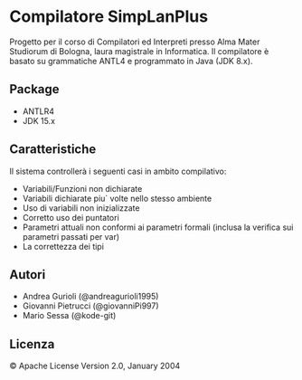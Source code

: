 # Compilatore SimpLanPlus 

Progetto per il corso di Compilatori ed Interpreti presso Alma Mater Studiorum di Bologna, laura magistrale in Informatica. Il compilatore è basato su grammatiche ANTL4 e programmato in Java (JDK 8.x).

## Package 

<ul>
  <li>ANTLR4 </li>
  <li> JDK 15.x</li>
</ul>

## Caratteristiche

Il sistema controllerà i seguenti casi in ambito compilativo:
<ul>
  <li>Variabili/Funzioni non dichiarate</li>
  <li>Variabili dichiarate piu` volte nello stesso ambiente </li>
  <li>Uso di variabili non inizializzate</li>
  <li>Corretto uso dei puntatori</li>
  <li>Parametri attuali non conformi ai parametri formali (inclusa la verifica sui parametri passati per var)</li>
  <li>La correttezza dei tipi </li>
</ul>

## Autori

- Andrea Gurioli (@andreagurioli1995)
- Giovanni Pietrucci (@giovanniPi997)
- Mario Sessa (@kode-git)

## Licenza

&copy; Apache License Version 2.0, January 2004
